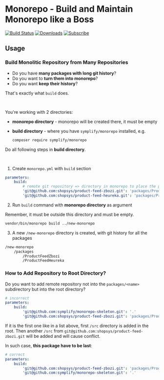 # Monorepo - Build and Maintain Monorepo like a Boss

[![Build Status](https://img.shields.io/travis/Symplify/Monorepo/master.svg?style=flat-square)](https://travis-ci.org/Symplify/Monorepo)
[![Downloads](https://img.shields.io/packagist/dt/symplify/monorepo.svg?style=flat-square)](https://packagist.org/packages/symplify/monorepo)
[![Subscribe](https://img.shields.io/badge/subscribe-to--releases-green.svg?style=flat-square)](https://libraries.io/packagist/symplify%2Fmonorepo)

## Usage

### Build Monolitic Repository from Many Repositories

- Do you have **many packages with long git history**?
- Do you want to **turn them into monorepo**?
- Do you want **keep their history**?

That's exactly what `build` does.

<br>

You're working with 2 directories:

- **monorepo directory** - monorepo will be created there, it must be empty
- **build directory** - where you have `symplify/monorepo` installed, e.g.

    ```bash
    composer require symplify/monorepo
    ```

Do all following steps in **build directory**.

<br>

1. Create `monorepo.yml` with `build` section

```yml
parameters:
    build:
        # remote git repository => directory in monorepo to place the package to
        'git@github.com:shopsys/product-feed-zbozi.git': 'packages/ProductFeedZbozi'
        'git@github.com:shopsys/product-feed-heureka.git': 'packages/ProductFeedHeureka'
```

2. Run `build` command with **monorepo directory** as argument

Remember, it must be outside this directory and must be empty.

```bash
vendor/bin/monorepo build ../new-monorepo
```

3. A new `/new-monorepo` directory is created, with git history for all the packages

```bash
/new-monorepo
    /packages
        /ProductFeedZbozi
        /ProductFeedHeureka
```

### How to Add Repository to Root Directory?

Do you want to add remote repository not into the `packages/<name>` subdirectory but into the root directory?

```yml
# incorrect
parameters:
    build:
        'git@github.com:symplify/monorepo-skeleton.git': '.'
        'git@github.com:shopsys/product-feed-zbozi.git': 'packages/ProductFeedZbozi'
```

If it is the first one like in a list above, first `/src` directory is added in the root. Then another `/src` from `git@github.com:shopsys/product-feed-zbozi.git` will be added and will cause conflict.

In such case, **this package have to be last**:

```yml
# correct
parameters:
    build:
        'git@github.com:shopsys/product-feed-zbozi.git': 'packages/ProductFeedZbozi'
        'git@github.com:symplify/monorepo-skeleton.git': '.'
```
